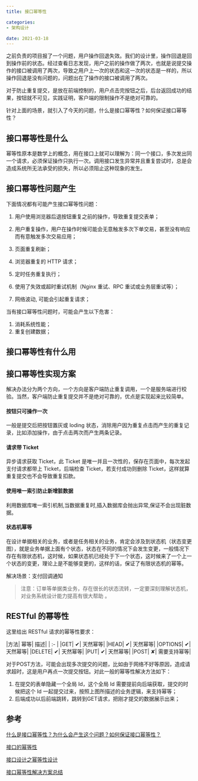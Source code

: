 ```yaml
---
title: 接口幂等性

categories:
- 架构设计

date: 2021-03-18
---
```

之前负责的项目报了一个问题，用户操作回退失效。我们的设计里，操作回退是回到操作前的状态。经过查看日志发现，用户之前的操作做了两次，也就是说提交操作的接口被调用了两次，导致之用户上一次的状态和这一次的状态是一样的，所以操作回退是没有问题的，问题出在了操作的接口被调用了两次。

对于防止重复提交，是放在前端控制的，用户点击完按钮之后，后台返回成功的结果，按钮就不可见，实践证明，客户端的限制操作不是绝对可靠的。

针对上面的场景，就引入了今天的问题，什么是接口幂等性？如何保证接口幂等性？

## 接口幂等性是什么
幂等性原本是数学上的概念，用在接口上就可以理解为：同一个接口，多次发出同一个请求，必须保证操作只执行一次。调用接口发生异常并且重复尝试时，总是会造成系统所无法承受的损失，所以必须阻止这种现象的发生。


## 接口幂等性问题产生
下面情况都有可能产生接口幂等性问题：
1. 用户使用浏览器后退按钮重复之前的操作，导致重复提交表单；
1. 用户重复操作，用户在操作时候可能会无意触发多次下单交易，甚至没有响应而有意触发多次交易应用；

1. 页面重复刷新；
1. 浏览器重复的 HTTP 请求；

1. 定时任务重复执行；
1. 使用了失效或超时重试机制（Nginx 重试、RPC 重试或业务层重试等）；

1. 网络波动, 可能会引起重复请求；

当有接口幂等性问题时，可能会产生以下危害：
1. 消耗系统性能；
1. 重复创建数据；

## 接口幂等性有什么用

## 接口幂等性实现方案
解决办法分为两个方向，一个方向是客户端防止重复调用，一个是服务端进行校验。当然，客户端防止重复提交并不是绝对可靠的，优点是实现起来比较简单。

#### 按钮只可操作一次
一般是提交后把按钮置灰或 loding 状态，消除用户因为重复点击而产生的重复记录，比如添加操作，由于点击两次而产生两条记录。

#### 请求带 Ticket
异步请求获取 Ticket，此 Ticket 是唯一并且一次性的，保存在页面中，每次发起支付请求都带上 Ticket，后端检查 Ticket，若支付成功则删除 Ticket，这样就算重复提交也不会导致重复扣款。

#### 使用唯一索引防止新增脏数据
利用数据库唯一索引机制,当数据重复时,插入数据库会抛出异常,保证不会出现脏数据。

#### 状态机幂等
在设计单据相关的业务，或者是任务相关的业务，肯定会涉及到状态机（状态变更图），就是业务单据上面有个状态，状态在不同的情况下会发生变更，一般情况下存在有限状态机，这时候，如果状态机已经处于下一个状态，这时候来了一个上一个状态的变更，理论上是不能够变更的，这样的话，保证了有限状态机的幂等。

解决场景：支付回调通知

> 注意：订单等单据类业务，存在很长的状态流转，一定要深刻理解状态机，对业务系统设计能力提高有很大帮助 。

## RESTful 的幂等性
这里给出 RESTful 请求的幂等性要求：

|方法|	幂等|	描述|
| :- |
|GET|	✔|	天然幂等|
|HEAD|	✔|	天然幂等|
|OPTIONS|	✔|	天然幂等|
|DELETE|	✔|	天然幂等|
|PUT|	✔|	天然幂等|
|POST|	✘|	需要支持幂等|

对于POST方法，可能会出现多次提交的问题，比如由于网络不好等原因，造成请求超时，这是用户再点一次提交按钮。对此一般的幂等性解决方法如下：

1. 在提交的表单隐藏一个全局 Id，这个全局 Id 需要提前向后端获取，提交的时候把这个 Id 一起提交过来，按照上图所描述的业务逻辑，来支持幂等；
1. 后端成功以后前端跳转，跳转到GET请求，把刚才提交的数据展示出来；

## 参考
[什么是接口幂等性？为什么会产生这个问题？如何保证接口幂等性？](https://developer.51cto.com/art/202101/641528.htm#:~:text=%E5%B9%82%E7%AD%89%E6%80%A7%E5%8E%9F%E6%9C%AC%E6%98%AF%E6%95%B0%E5%AD%A6,%E6%93%8D%E4%BD%9C%E5%8F%AA%E6%89%A7%E8%A1%8C%E4%B8%80%E6%AC%A1%E3%80%82)

[接口的幂等性](https://www.jianshu.com/p/ead680f6b94c)

[接口设计之幂等性设计](https://blog.csdn.net/qq_36011946/article/details/104200262)

[接口幂等性解决方案总结](https://blog.csdn.net/zuojunyuan/article/details/114921139)
